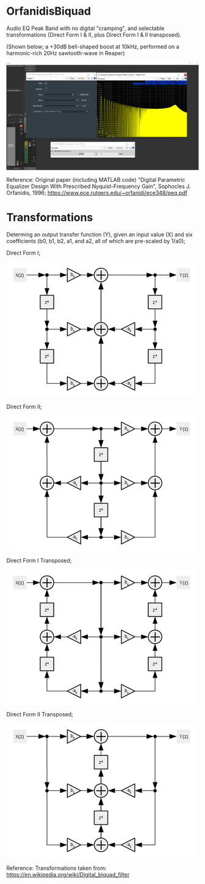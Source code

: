 # OrfanidisBiquad
Audio EQ Peak Band with no digital "cramping", and selectable transformations (Direct Form I & II, plus Direct Form I & II transposed).

(Shown below; a +30dB bell-shaped boost at 10kHz, performed on a harmonic-rich 20Hz sawtooth-wave in Reaper)

![Orfanidis Biquad](Res/OrfanidisBiquad.png)


Reference: Original paper (including MATLAB code) "Digital Parametric Equalizer Design With Prescribed
Nyquist-Frequency Gain", Sophocles J. Orfanidis, 1996; https://www.ece.rutgers.edu/~orfanidi/ece348/peq.pdf


# Transformations
Determing an output transfer function (Y), given an input value (X) and six coefficients (b0, b1, b2, a1, and a2, all of which are pre-scaled by 1/a0);

Direct Form I;

![Direct Form I](Res/496px-Digital_Biquad_Direct_Form_1_Untransformed.svg.png)

Direct Form II;

![Direct Form II](Res/496px-Digital_Biquad_Direct_Form_2_Untransformed.svg.png)

Direct Form I Transposed;

![Direct Form IT](Res/496px-Digital_Biquad_Direct_Form_1_Transformed.svg.png)

Direct Form II Transposed;

![Direct Form IIT](Res/496px-Digital_Biquad_Direct_Form_2_Transformed.svg.png)


Reference: Transformations taken from: https://en.wikipedia.org/wiki/Digital_biquad_filter
